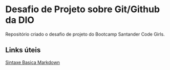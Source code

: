# Desafio de Projeto sobre Git/Github da DIO
Repositório criado o desafio de projeto do Bootcamp Santander Code Girls.

## Links úteis
[Sintaxe Basica Markdown](https://www.markdownguide.org/basic-syntax/)

